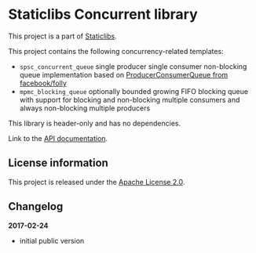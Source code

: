 Staticlibs Concurrent library
=============================

This project is a part of [Staticlibs](http://staticlibs.net/).

This project contains the following concurrency-related templates:

 - `spsc_concurrent_queue` single producer single consumer non-blocking queue implementation based
on [ProducerConsumerQueue from facebook/folly](https://github.com/facebook/folly/blob/b75ef0a0af48766298ebcc946dd31fe0da5161e3/folly/ProducerConsumerQueue.h)
 - `mpmc_blocking_queue` optionally bounded growing FIFO blocking queue with support for blocking and 
non-blocking multiple consumers and always non-blocking multiple producers

This library is header-only and has no dependencies.

Link to the [API documentation](http://staticlibs.github.io/staticlib_containers/docs/html/namespacestaticlib_1_1containers.html).

License information
-------------------

This project is released under the [Apache License 2.0](http://www.apache.org/licenses/LICENSE-2.0).

Changelog
---------

**2017-02-24**

 * initial public version
